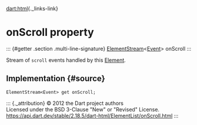 [dart:html](../../dart-html/dart-html-library){._links-link}

onScroll property
=================

::: {#getter .section .multi-line-signature}
[ElementStream](../elementstream-class)\<[Event](../event-class)\>
onScroll
:::

Stream of `scroll` events handled by this [Element](../element-class).

Implementation {#source}
--------------

``` {.language-dart data-language="dart"}
ElementStream<Event> get onScroll;
```

::: {._attribution}
© 2012 the Dart project authors\
Licensed under the BSD 3-Clause \"New\" or \"Revised\" License.\
<https://api.dart.dev/stable/2.18.5/dart-html/ElementList/onScroll.html>
:::
